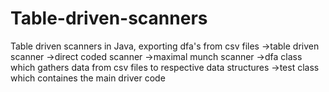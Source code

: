 # Table-driven-scanners
Table driven scanners in Java, exporting dfa's from csv files
->table driven scanner
->direct coded scanner
->maximal munch scanner
->dfa class which gathers data from csv files to respective data structures
->test class which containes the main driver code
